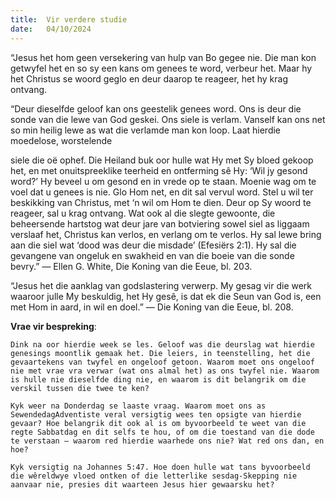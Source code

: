 ```yaml
---
title:  Vir verdere studie
date:   04/10/2024
---
```


“Jesus het hom geen versekering van hulp van Bo gegee nie. Die man kon getwyfel het en so sy een kans om genees te word, verbeur het. Maar hy het Christus se woord geglo en deur daarop te reageer, het hy krag ontvang.

“Deur dieselfde geloof kan ons geestelik genees word. Ons is deur die sonde van die lewe van God geskei. Ons siele is verlam. Vanself kan ons net so min heilig lewe as wat die verlamde man kon loop. Laat hierdie moedelose, worstelende

siele die oë ophef. Die Heiland buk oor hulle wat Hy met Sy bloed gekoop het, en met onuitspreeklike teerheid en ontferming sê Hy: ‘Wil jy gesond word?’ Hy beveel u om gesond en in vrede op te staan. Moenie wag om te voel dat u genees is nie. Glo Hom net, en dit sal vervul word. Stel u wil ter beskikking van Christus, met ‘n wil om Hom te dien. Deur op Sy woord te reageer, sal u krag ontvang. Wat ook al die slegte gewoonte, die beheersende hartstog wat deur jare van botviering sowel siel as liggaam verslaaf het, Christus kan verlos, en verlang om te verlos. Hy sal lewe bring aan die siel wat ‘dood was deur die misdade’ (Efesiërs 2:1). Hy sal die gevangene van ongeluk en swakheid en van die boeie van die sonde bevry.” — Ellen G. White, Die Koning van die Eeue, bl. 203.

“Jesus het die aanklag van godslastering verwerp. My gesag vir die werk waaroor julle My beskuldig, het Hy gesê, is dat ek die Seun van God is, een met Hom in aard, in wil en doel.” — Die Koning van die Eeue, bl. 208.

**Vrae vir bespreking**:

`Dink na oor hierdie week se les. Geloof was die deurslag wat hierdie genesings moontlik gemaak het. Die leiers, in teenstelling, het die gevaartekens van twyfel en ongeloof getoon. Waarom moet ons ongeloof nie met vrae vra verwar (wat ons almal het) as ons twyfel nie. Waarom is hulle nie dieselfde ding nie, en waarom is dit belangrik om die verskil tussen die twee te ken?`

`Kyk weer na Donderdag se laaste vraag. Waarom moet ons as SewendedagAdventiste veral versigtig wees ten opsigte van hierdie gevaar? Hoe belangrik dit ook al is om byvoorbeeld te weet van die regte Sabbatdag en dit selfs te hou, of om die toestand van die dode te verstaan – waarom red hierdie waarhede ons nie? Wat red ons dan, en hoe?`

`Kyk versigtig na Johannes 5:47. Hoe doen hulle wat tans byvoorbeeld die wêreldwye vloed ontken of die letterlike sesdag-Skepping nie aanvaar nie, presies dit waarteen Jesus hier gewaarsku het?`